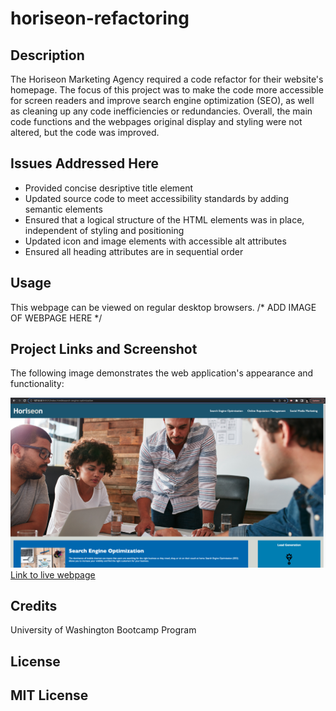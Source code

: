 # horiseon-refactoring

 
## Description
 
The Horiseon Marketing Agency required a code refactor for their website's homepage. The focus of this project was to make the code more accessible for screen readers and improve search engine optimization (SEO), as well as cleaning up any code inefficiencies or redundancies. Overall, the main code functions and the webpages original display and styling were not altered, but the code was improved. 
 
 
## Issues Addressed Here

* Provided concise desriptive title element
* Updated source code to meet accessibility standards by adding semantic elements
* Ensured that a logical structure of the HTML elements was in place, independent of styling and positioning
* Updated icon and image elements with accessible alt attributes
* Ensured all heading attributes are in sequential order

 
## Usage

This webpage can be viewed on regular desktop browsers. 
/* ADD IMAGE OF WEBPAGE HERE */

## Project Links and Screenshot
 The following image demonstrates the web application's appearance and functionality:

![Webpage screenshot](./assets/images/Screenshot.png) 
[Link to live webpage](https://olive-provencio-johnson.github.io/horiseon-refactoring/)




 
## Credits
University of Washington Bootcamp Program

 
## License
 
MIT License
---
 